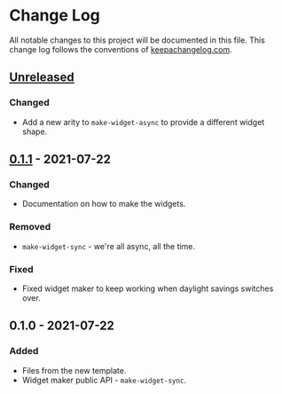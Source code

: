 # Change Log
All notable changes to this project will be documented in this file. This change log follows the conventions of [keepachangelog.com](http://keepachangelog.com/).

## [Unreleased]
### Changed
- Add a new arity to `make-widget-async` to provide a different widget shape.

## [0.1.1] - 2021-07-22
### Changed
- Documentation on how to make the widgets.

### Removed
- `make-widget-sync` - we're all async, all the time.

### Fixed
- Fixed widget maker to keep working when daylight savings switches over.

## 0.1.0 - 2021-07-22
### Added
- Files from the new template.
- Widget maker public API - `make-widget-sync`.

[Unreleased]: https://github.com/your-name/ft_turing/compare/0.1.1...HEAD
[0.1.1]: https://github.com/your-name/ft_turing/compare/0.1.0...0.1.1
